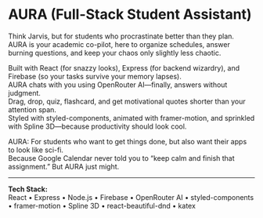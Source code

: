 # AURA (Full-Stack Student Assistant)

Think Jarvis, but for students who procrastinate better than they plan.  
AURA is your academic co-pilot, here to organize schedules, answer burning questions, and keep your chaos only slightly less chaotic.

Built with React (for snazzy looks), Express (for backend wizardry), and Firebase (so your tasks survive your memory lapses).  
AURA chats with you using OpenRouter AI—finally, answers without judgment.  
Drag, drop, quiz, flashcard, and get motivational quotes shorter than your attention span.  
Styled with styled-components, animated with framer-motion, and sprinkled with Spline 3D—because productivity should look cool.

AURA: For students who want to get things done, but also want their apps to look like sci-fi.  
Because Google Calendar never told you to “keep calm and finish that assignment.” But AURA just might.

---

**Tech Stack:**  
React • Express • Node.js • Firebase • OpenRouter AI • styled-components • framer-motion • Spline 3D • react-beautiful-dnd • katex
